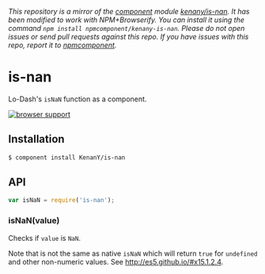 *This repository is a mirror of the [component](http://component.io) module [kenany/is-nan](http://github.com/kenany/is-nan). It has been modified to work with NPM+Browserify. You can install it using the command `npm install npmcomponent/kenany-is-nan`. Please do not open issues or send pull requests against this repo. If you have issues with this repo, report it to [npmcomponent](https://github.com/airportyh/npmcomponent).*
# is-nan

Lo-Dash's `isNaN` function as a component.

[![browser support](https://ci.testling.com/KenanY/is-nan.png)](https://ci.testling.com/KenanY/is-nan)

## Installation

``` bash
$ component install KenanY/is-nan
```

## API

``` javascript
var isNaN = require('is-nan');
```

### isNaN(value)

Checks if `value` is `NaN`.

Note that is not the same as native `isNaN` which will return `true` for
`undefined` and other non-numeric values. See <http://es5.github.io/#x15.1.2.4>.